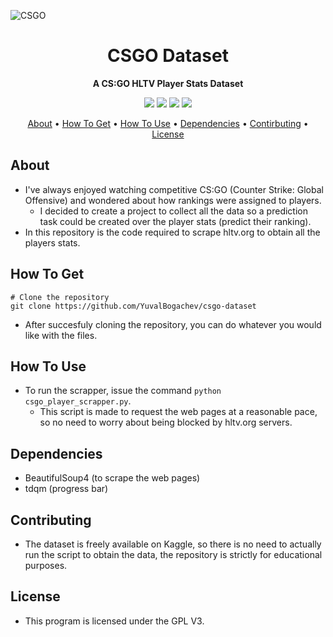 ![CSGO](https://repository-images.githubusercontent.com/20169581/3fbcf480-71c7-11ea-8d8d-5be3b385641d)

<h1 align="center">CSGO Dataset</h1>
<p align="center"><b>A CS:GO HLTV Player Stats Dataset</b></p>

<p align="center"><img src="https://img.shields.io/github/issues/YuvalBogachev/csgo-dataset"> <img src="https://img.shields.io/github/forks/YuvalBogachev/csgo-dataset"> <img src="https://img.shields.io/github/stars/YuvalBogachev/csgo-dataset"> <img src="https://img.shields.io/github/license/YuvalBogachev/csgo-dataset?style=flat"></p>

<p align="center">
  <a href="#about">About</a> •
  <a href="#how-to-get">How To Get</a> •
  <a href="#how-to-use">How To Use</a> •
  <a href="#dependencies">Dependencies</a> •
  <a href="#contributing">Contirbuting</a> •
  <a href="#license">License</a>
</p>

## About
- I've always enjoyed watching competitive CS:GO (Counter Strike: Global Offensive) and wondered about how rankings were assigned to players.
    - I decided to create a project to collect all the data so a prediction task could be created over the player stats (predict their ranking).
- In this repository is the code required to scrape hltv.org to obtain all the players stats.

## How To Get

```
# Clone the repository
git clone https://github.com/YuvalBogachev/csgo-dataset
```
- After succesfuly cloning the repository, you can do whatever you would like with the files.

## How To Use
- To run the scrapper, issue the command `python csgo_player_scrapper.py`.
    - This script is made to request the web pages at a reasonable pace, so no need to worry about being blocked by hltv.org servers.

## Dependencies
- BeautifulSoup4 (to scrape the web pages)
- tdqm (progress bar)

## Contributing
- The dataset is freely available on Kaggle, so there is no need to actually run the script to obtain the data, the repository is strictly for educational purposes.

## License
- This program is licensed under the GPL V3.
